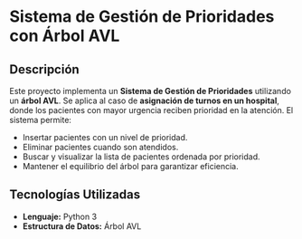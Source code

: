 # Sistema de Gestión de Prioridades con Árbol AVL

## Descripción
Este proyecto implementa un **Sistema de Gestión de Prioridades** utilizando un **árbol AVL**. Se aplica al caso de **asignación de turnos en un hospital**, donde los pacientes con mayor urgencia reciben prioridad en la atención. El sistema permite:

- Insertar pacientes con un nivel de prioridad.
- Eliminar pacientes cuando son atendidos.
- Buscar y visualizar la lista de pacientes ordenada por prioridad.
- Mantener el equilibrio del árbol para garantizar eficiencia.

## Tecnologías Utilizadas
- **Lenguaje:** Python 3
- **Estructura de Datos:** Árbol AVL

